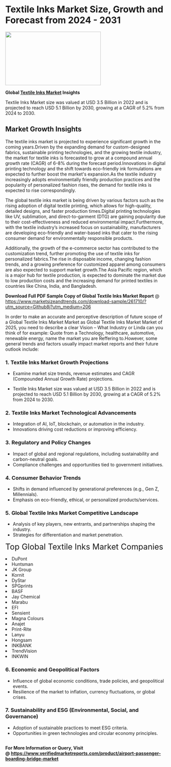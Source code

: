 <H1>Textile Inks Market Size, Growth and Forecast from 2024 - 2031</H1><img class="aligncenter size-medium wp-image-584254" src="https://thirdeyenews.in/wp-content/uploads/2024/09/Global-Market-Research-300x168.jpeg" alt="" width="300" height="168" /><p><strong>Global&nbsp;<a href="https://www.marketsizeandtrends.com/download-sample/261710/?utm_source=Github8j?utm_medium=206">Textile Inks Market</a> Insights</strong></p><p>Textile Inks Market size was valued at USD 3.5 Billion in 2022 and is projected to reach USD 5.1 Billion by 2030, growing at a CAGR of 5.2% from 2024 to 2030.</p><p><h2>Market Growth Insights</h2> <p>The textile inks market is projected to experience significant growth in the coming years.Driven by the expanding demand for custom-designed fabrics, sustainable printing technologies, and the growing textile industry, the market for textile inks is forecasted to grow at a compound annual growth rate (CAGR) of 6-8% during the forecast period.Innovations in digital printing technology and the shift towards eco-friendly ink formulations are expected to further boost the market's expansion.As the textile industry increasingly adopts environmentally friendly production practices and the popularity of personalized fashion rises, the demand for textile inks is expected to rise correspondingly.</p> <p>The global textile inks market is being driven by various factors such as the rising adoption of digital textile printing, which allows for high-quality, detailed designs, and faster production times.Digital printing technologies like UV, sublimation, and direct-to-garment (DTG) are gaining popularity due to their cost-effectiveness and reduced environmental impact.Furthermore, with the textile industry’s increased focus on sustainability, manufacturers are developing eco-friendly and water-based inks that cater to the rising consumer demand for environmentally responsible products.</p> <p>Additionally, the growth of the e-commerce sector has contributed to the customization trend, further promoting the use of textile inks for personalized fabrics.The rise in disposable income, changing fashion trends, and a growing preference for customized apparel among consumers are also expected to support market growth.The Asia Pacific region, which is a major hub for textile production, is expected to dominate the market due to low production costs and the increasing demand for printed textiles in countries like China, India, and Bangladesh.</p> <p><span class=""><strong>Download Full PDF Sample Copy of Global Textile Inks Market Report</strong> @ <a href="https://www.marketsizeandtrends.com/download-sample/261710/?utm_source=Github8j?utm_medium=206" target="_blank">https://www.marketsizeandtrends.com/download-sample/261710/?utm_source=Github8j?utm_medium=206</a></span></p><p>In order to make an accurate and perceptive description of future scope of a Global&nbsp;Textile Inks Market Market as Global&nbsp;Textile Inks Market Market of 2025, you need to describe a clear Vision &ndash; What Industry or Linda can you think of for example: Quote from a Technology, healthcare, automotive, renewable energy, name the market you are Reffering to.However, some general trends and factors usually impact market reports and their future outlook include:</p><h3>1.&nbsp;<strong>Textile Inks Market Growth Projections</strong></h3><ul><li>Examine market size trends, revenue estimates and CAGR (Compounded Annual Growth Rate) projections.</li><li><p>Textile Inks Market size was valued at USD 3.5 Billion in 2022 and is projected to reach USD 5.1 Billion by 2030, growing at a CAGR of 5.2% from 2024 to 2030.</p></li></ul><h3>2.&nbsp;<strong>Textile Inks Market Technological Advancements</strong></h3><ul><li>Integration of AI, IoT, blockchain, or automation in the industry.</li><li>Innovations driving cost reductions or improving efficiency.</li></ul><h3>3.&nbsp;<strong>Regulatory and Policy Changes</strong></h3><ul><li>Impact of global and regional regulations, including sustainability and carbon-neutral goals.</li><li>Compliance challenges and opportunities tied to government initiatives.</li></ul><h3>4.&nbsp;<strong>Consumer Behavior Trends</strong></h3><ul><li>Shifts in demand influenced by generational preferences (e.g., Gen Z, Millennials).</li><li>Emphasis on eco-friendly, ethical, or personalized products/services.</li></ul><h3>5.&nbsp;<strong>Global Textile Inks Market Competitive Landscape</strong></h3><ul><li>Analysis of key players, new entrants, and partnerships shaping the industry.</li><li>Strategies for differentiation and market penetration.</li></ul><p data-pm-slice="1 1 []"><span style="color: inherit; font-family: inherit; font-size: 25px;">Top Global Textile Inks Market Companies</span></p><div class="" data-test-id=""><p><li>DuPont</li><li> Huntsman</li><li> JK Group</li><li> Kornit</li><li> DyStar</li><li> SPGprints</li><li> BASF</li><li> Jay Chemical</li><li> Marabu</li><li> EFI</li><li> Sensient</li><li> Magna Colours</li><li> Anajet</li><li> Print-Rite</li><li> Lanyu</li><li> Hongsam</li><li> INKBANK</li><li> TrendVision</li><li> INKWIN</li></p></div><h3>6.&nbsp;<strong>Economic and Geopolitical Factors</strong></h3><ul><li>Influence of global economic conditions, trade policies, and geopolitical events.</li><li>Resilience of the market to inflation, currency fluctuations, or global crises.</li></ul><h3>7.&nbsp;<strong>Sustainability and ESG (Environmental, Social, and Governance)</strong></h3><ul><li>Adoption of sustainable practices to meet ESG criteria.</li><li>Opportunities in green technologies and circular economy principles.</li></ul><h2><strong style="font-size: 14px;">For More Information or Query, Visit @&nbsp;</strong><a style="background-color: #ffffff; font-size: 14px;" href="https://www.marketsizeandtrends.com/report/textile-inks-market/" target="_blank">https://www.verifiedmarketreports.com/product/airport-passenger-boarding-bridge-market</a></h2>